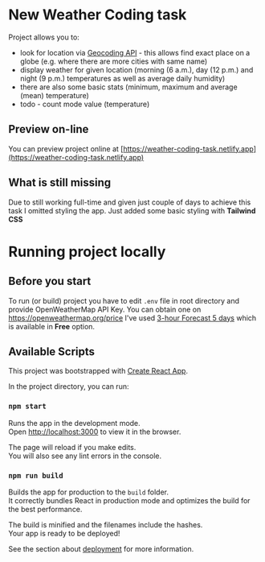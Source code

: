 # New Weather Coding task

Project allows you to:

- look for location via [Geocoding API](https://openweathermap.org/api/geocoding-api) - this allows find exact place on a globe (e.g. where there are more cities with same name)
- display weather for given location (morning (6 a.m.), day (12 p.m.) and night (9 p.m.) temperatures as well as average daily humidity)
- there are also some basic stats (minimum, maximum and average (mean) temperature)
- todo - count mode value (temperature)

## Preview on-line

You can preview project online at [https://weather-coding-task.netlify.app](https://weather-coding-task.netlify.app)

## What is still missing

Due to still working full-time and given just couple of days to achieve this task I omitted styling the app. Just added some basic styling with **Tailwind CSS**

# Running project locally

## Before you start

To run (or build) project you have to edit `.env` file in root directory and provide OpenWeatherMap API Key. You can obtain one on https://openweathermap.org/price I've used [3-hour Forecast 5 days](https://openweathermap.org/forecast5) which is available in **Free** option.

## Available Scripts

This project was bootstrapped with [Create React App](https://github.com/facebook/create-react-app).

In the project directory, you can run:

### `npm start`

Runs the app in the development mode.\
Open [http://localhost:3000](http://localhost:3000) to view it in the browser.

The page will reload if you make edits.\
You will also see any lint errors in the console.

### `npm run build`

Builds the app for production to the `build` folder.\
It correctly bundles React in production mode and optimizes the build for the best performance.

The build is minified and the filenames include the hashes.\
Your app is ready to be deployed!

See the section about [deployment](https://facebook.github.io/create-react-app/docs/deployment) for more information.
